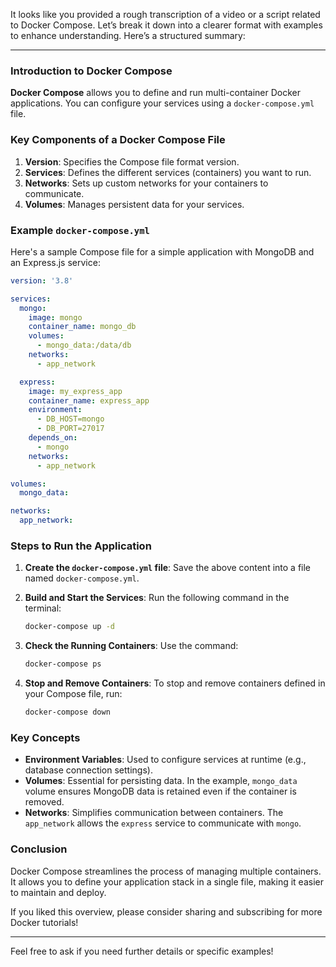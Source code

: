 It looks like you provided a rough transcription of a video or a script related to Docker Compose. Let’s break it down into a clearer format with examples to enhance understanding. Here’s a structured summary:

---

### Introduction to Docker Compose

**Docker Compose** allows you to define and run multi-container Docker applications. You can configure your services using a `docker-compose.yml` file.

### Key Components of a Docker Compose File

1. **Version**: Specifies the Compose file format version.
2. **Services**: Defines the different services (containers) you want to run.
3. **Networks**: Sets up custom networks for your containers to communicate.
4. **Volumes**: Manages persistent data for your services.

### Example `docker-compose.yml`

Here's a sample Compose file for a simple application with MongoDB and an Express.js service:

```yaml
version: '3.8'

services:
  mongo:
    image: mongo
    container_name: mongo_db
    volumes:
      - mongo_data:/data/db
    networks:
      - app_network

  express:
    image: my_express_app
    container_name: express_app
    environment:
      - DB_HOST=mongo
      - DB_PORT=27017
    depends_on:
      - mongo
    networks:
      - app_network

volumes:
  mongo_data:

networks:
  app_network:
```

### Steps to Run the Application

1. **Create the `docker-compose.yml` file**:
   Save the above content into a file named `docker-compose.yml`.

2. **Build and Start the Services**:
   Run the following command in the terminal:
   ```bash
   docker-compose up -d
   ```

3. **Check the Running Containers**:
   Use the command:
   ```bash
   docker-compose ps
   ```

4. **Stop and Remove Containers**:
   To stop and remove containers defined in your Compose file, run:
   ```bash
   docker-compose down
   ```

### Key Concepts

- **Environment Variables**: Used to configure services at runtime (e.g., database connection settings).
- **Volumes**: Essential for persisting data. In the example, `mongo_data` volume ensures MongoDB data is retained even if the container is removed.
- **Networks**: Simplifies communication between containers. The `app_network` allows the `express` service to communicate with `mongo`.

### Conclusion

Docker Compose streamlines the process of managing multiple containers. It allows you to define your application stack in a single file, making it easier to maintain and deploy. 

If you liked this overview, please consider sharing and subscribing for more Docker tutorials!

---

Feel free to ask if you need further details or specific examples!
